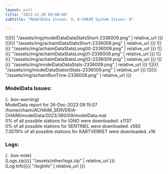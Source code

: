 ```yaml
---
layout: post
title: "2023-12-26 09:00:00"
subtitle: "ModelData Issues: 3; A-CHAIM System Issues: 0"

---
```


![]({{ "/assets/img/modelDataDataStatsShort-2336009.png" | relative_url }})
![]({{ "/assets/img/achaimDataStatsShort-2336009.png" | relative_url }})
![]({{ "/assets/img/achaimDataStatsLong00-2336009.png" | relative_url }})
![]({{ "/assets/img/achaimDataStatsLong01-2336009.png" | relative_url }})
![]({{ "/assets/img/achaimDataStatsLong02-2336009.png" | relative_url }})
![]({{ "/assets/img/modelDataDataStats-2336009.png" | relative_url }})
![]({{ "/assets/img/modelDataStationStats-2336009.png" | relative_url }})
![]({{ "/assets/img/achaimRunTime-2336009.png" | relative_url }})


### ModelData Issues:  
  
{: .box-warning}  
 ModelData report for 26-Dec-2023 09:15:07   
 /home/chaim/ACHAIM_SERVER/A-CHAIM/modelData/2023/360/09/modelData.mat   
 0% of all possible stations for IONO were downloaded. x1137   
 0% of all possible stations for SENTINEL were downloaded. x592   
 7.3579% of all possible stations for KARTVERKET were downloaded. x16   
  


### Logs:  
  
{: .box-note}  
[Logs.zip]({{ "/assets/other/logs.zip" | relative_url }})  
[Log Info]({{ "/logInfo" | relative_url }})  

